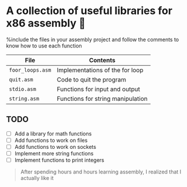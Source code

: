 # A collection of useful libraries for x86 assembly 🥵

%include the files in your assembly project and follow the comments to know how to use each function

| File                         | Contents                                                               |
|------------------------------|------------------------------------------------------------------------|
| `foor_loops.asm`             | Implementations of the for loop                                        |
| `quit.asm`                   | Code to quit the program                                               |
| `stdio.asm`                  | Functions for input and output                                         |
| `string.asm`                 | Functions for string manipulation                                      |

## TODO 
- [ ] Add a library for math functions
- [ ] Add functions to work on files
- [ ] Add functions to work on sockets
- [ ] Implement more string functions
- [ ] Implement functions to print integers

> After spending hours and hours learning assembly, I realized that I actually like it
